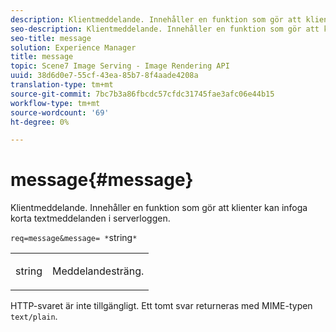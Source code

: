 ```yaml
---
description: Klientmeddelande. Innehåller en funktion som gör att klienter kan infoga korta textmeddelanden i serverloggen.
seo-description: Klientmeddelande. Innehåller en funktion som gör att klienter kan infoga korta textmeddelanden i serverloggen.
seo-title: message
solution: Experience Manager
title: message
topic: Scene7 Image Serving - Image Rendering API
uuid: 38d6d0e7-55cf-43ea-85b7-8f4aade4208a
translation-type: tm+mt
source-git-commit: 7bc7b3a86fbcdc57cfdc31745fae3afc06e44b15
workflow-type: tm+mt
source-wordcount: '69'
ht-degree: 0%

---
```



# message{#message}

Klientmeddelande. Innehåller en funktion som gör att klienter kan infoga korta textmeddelanden i serverloggen.

`req=message&message= *`string`*`

<table id="simpletable_9AF29AA336C4447BBC2FD4A7D43ED91B"> 
 <tr class="strow"> 
  <td class="stentry"> <p><span class="varname"> string</span> </p> </td> 
  <td class="stentry"> <p>Meddelandesträng. </p></td> 
 </tr> 
</table>

HTTP-svaret är inte tillgängligt. Ett tomt svar returneras med MIME-typen `text/plain`.
